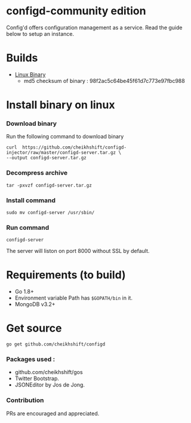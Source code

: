 # configd-community edition

Config'd offers configuration management as a service. Read the guide below to setup an instance.

# Builds

- [Linux Binary](https://github.com/cheikhshift/configd/raw/master/configd-server.tar.gz)
	- md5 checksum of binary : 98f2ac5c64be45f61d7c773e97fbc988

# Install binary on linux

### Download binary

Run the following command to download binary

	curl  https://github.com/cheikhshift/configd-injector/raw/master/configd-server.tar.gz \
  	--output configd-server.tar.gz

### Decompress archive

	tar -pxvzf configd-server.tar.gz

### Install command

	sudo mv configd-server /usr/sbin/


### Run command

	configd-server

The server will liston on port 8000 without SSL by default.


# Requirements (to build)

- Go 1.8+
- Environment variable Path has `$GOPATH/bin` in it.
- MongoDB v3.2+

# Get source

	go get github.com/cheikhshift/configd


### Packages used :
- github.com/cheikhshift/gos
- Twitter Bootstrap. 
- JSONEditor by Jos de Jong.

### Contribution

PRs are encouraged and appreciated. 

